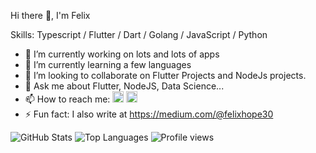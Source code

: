 Hi there 👋, I'm Felix

<!--
**Phelickz/Phelickz** is a ✨ _special_ ✨ repository because its `README.md` (this file) appears on your GitHub profile.

Here are some ideas to get you started:
-->

Skills: Typescript / Flutter / Dart / Golang / JavaScript / Python

- 🔭 I’m currently working on lots and lots of apps
- 🌱 I’m currently learning a few languages
- 👯 I’m looking to collaborate on Flutter Projects and NodeJs projects.
- 💬 Ask me about Flutter, NodeJS, Data Science...
- 📫 How to reach me: 
  [<img src='https://cdn.jsdelivr.net/npm/simple-icons@3.0.1/icons/twitter.svg' alt='twitter' height='18'>](https://twitter.com/FeolixaHope)
  [<img src='https://cdn.jsdelivr.net/npm/simple-icons@3.0.1/icons/gmail.svg' alt='G-mail' height='18' color = 'blue'>](felixhope30@gmail.com)
- ⚡ Fun fact: I also write at https://medium.com/@felixhope30

![GitHub Stats](https://github-readme-stats.vercel.app/api?username=Phelickz&theme=shades-of-purple&show_icons=true&&line_height=40)
![Top Languages](https://github-readme-stats.vercel.app/api/top-langs/?username=Phelickz&theme=shades-of-purple&show_icons=true)
![Profile views](https://gpvc.arturio.dev/Phelickz)  
